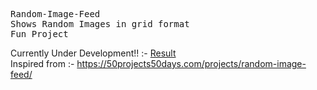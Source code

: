 <pre>
Random-Image-Feed
Shows Random Images in grid format
Fun Project
</pre>

Currently Under Development!! :- [Result](https://withrvr.github.io/Random-Image-Feed/)
<br>
Inspired from :- https://50projects50days.com/projects/random-image-feed/

